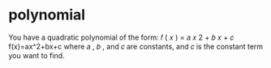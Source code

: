 # polynomial
You have a quadratic polynomial of the form:  𝑓 ( 𝑥 ) = 𝑎 𝑥 2 + 𝑏 𝑥 + 𝑐 f(x)=ax^2+bx+c  where  𝑎 ,  𝑏 , and  𝑐  are constants, and  𝑐 is the constant term you want to find.

